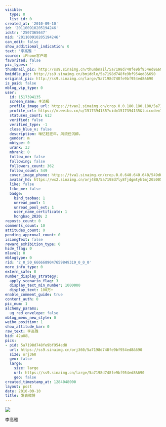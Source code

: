 ```yaml
---
visible:
  type: 0
  list_id: 0
created_at: '2010-09-10'
id: '201100910205194246'
idstr: '2507365647'
mid: '201100910205194246'
can_edit: false
show_additional_indication: 0
text: '李高雅 '
source: iPhone客户端
favorited: false
pic_types: ''
thumbnail_pic: http://ss9.sinaimg.cn/thumbnail/5a7198d748fe9bf954ed8&690
bmiddle_pic: http://ss9.sinaimg.cn/bmiddle/5a7198d748fe9bf954ed8&690
original_pic: http://ss9.sinaimg.cn/large/5a7198d748fe9bf954ed8&690
is_paid: false
mblog_vip_type: 0
user:
  id: 1517394135
  screen_name: 李消极
  profile_image_url: https://tvax2.sinaimg.cn/crop.0.0.180.180.180/5a7198d7ly8fjdgmtyktmj20500500so.jpg?KID=imgbed,tva&Expires=1606400459&ssig=WEPDJ2e%2BxQ
  profile_url: https://m.weibo.cn/u/1517394135?uid=1517394135&luicode=10000011&lfid=2304131517394135_-_WEIBO_SECOND_PROFILE_WEIBO
  statuses_count: 613
  verified: false
  verified_type: -1
  close_blue_v: false
  description: 唯忆轻狂年，风流任沉醉。
  gender: m
  mbtype: 0
  urank: 33
  mbrank: 0
  follow_me: false
  following: false
  followers_count: 362
  follow_count: 549
  cover_image_phone: https://tva1.sinaimg.cn/crop.0.0.640.640.640/549d0121tw1egm1kjly3jj20hs0hsq4f.jpg
  avatar_hd: https://wx2.sinaimg.cn/orj480/5a7198d7ly8fjdgmtyktmj20500500so.jpg
  like: false
  like_me: false
  badge:
    bind_taobao: 1
    unread_pool: 1
    unread_pool_ext: 1
    user_name_certificate: 1
    hongbao_2020: 2
reposts_count: 0
comments_count: 10
attitudes_count: 0
pending_approval_count: 0
isLongText: false
reward_exhibition_type: 0
hide_flag: 0
mlevel: 0
mblogtype: 0
rid: '2_0_50_6666689047659849319_0_0_0'
more_info_type: 0
extern_safe: 0
number_display_strategy:
  apply_scenario_flag: 3
  display_text_min_number: 1000000
  display_text: 100万+
enable_comment_guide: true
content_auth: 0
pic_num: 1
alchemy_params:
  ug_red_envelope: false
mblog_menu_new_style: 0
weibo_position: 1
show_attitude_bar: 0
raw_text: 李高雅 ​​​
bid: 42uU8L
pics:
- pid: 5a7198d748fe9bf954ed8
  url: https://ss9.sinaimg.cn/orj360/5a7198d748fe9bf954ed8&690
  size: orj360
  geo: false
  large:
    size: large
    url: https://ss9.sinaimg.cn/large/5a7198d748fe9bf954ed8&690
    geo: false
created_timestamp_at: 1284048000
layout: post
date: 2010-09-10
title: 发表微博
---
```


![](https://image.baidu.com/search/down?url=http://ss9.sinaimg.cn/large/5a7198d748fe9bf954ed8&690)

李高雅 

